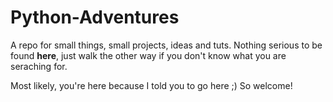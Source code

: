 # Python-Adventures

A repo for small things, small projects, ideas and tuts. 
Nothing serious to be found <b>here</b>, just walk the other way if you don't know what you are seraching for. 

Most likely, you're here because I told you to go here ;) So welcome!
